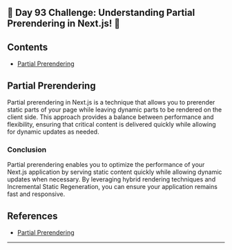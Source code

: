 ## 🚀 Day 93 Challenge: Understanding Partial Prerendering in Next.js! 🚀

## Contents
- [Partial Prerendering](#partial-prerendering)

## Partial Prerendering

Partial prerendering in Next.js is a technique that allows you to prerender static parts of your page while leaving dynamic parts to be rendered on the client side. This approach provides a balance between performance and flexibility, ensuring that critical content is delivered quickly while allowing for dynamic updates as needed.


### Conclusion

Partial prerendering enables you to optimize the performance of your Next.js application by serving static content quickly while allowing dynamic updates when necessary. By leveraging hybrid rendering techniques and Incremental Static Regeneration, you can ensure your application remains fast and responsive.

## References
- [Partial Prerendering](https://nextjs.org/learn/dashboard-app/partial-prerendering)

---
